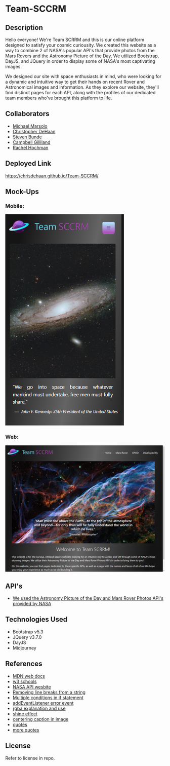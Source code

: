 # Team-SCCRM

## Description

Hello everyone! We're Team SCRRM and this is our online platform designed to satisfy your cosmic curiousity. We created this website as a way to combine 2 of NASA's popular API's that provide photos from the Mars Rovers and the Astronomy Picture of the Day. We utilized Bootstrap, DayJS, and JQuery in order to display some of NASA's most captivating images.

We designed our site with space enthusiasts in mind, who were looking for a dynamic and intuitive way to get their hands on recent Rover and Astronomical images and information. As they explore our website, they'll find distinct pages for each API, along with the profiles of our dedicated team members who've brought this platform to life. 

## Collaborators

- <a href="https://github.com/Elrond-Hubbard">Michael Marsolo</a>
- <a href="https://github.com/ChrisDeHaan">Christopher DeHaan</a>
- <a href="https://github.com/Bunde20">Steven Bunde</a>
- <a href="https://github.com/CambiG1123">Campbell Gilliland</a>
- <a href="https://github.com/RachelCodes42">Rachel Hochman</a>

## Deployed Link

https://chrisdehaan.github.io/Team-SCCRM/

## Mock-Ups

### Mobile:
![mobile-mock-up](./assets/images/mock-up-mobile.png)
### Web:
![website-mock-up](./assets/images/mock-up-web.png)

## API's

- <a href="https://api.nasa.gov/">We used the Astronomy Picture of the Day and Mars Rover Photos API's provided by NASA</a>

## Technologies Used

- Bootstrap v5.3
- JQuery v3.7.0
- DayJS
- Midjourney

## References

- <a href="https://developer.mozilla.org/en-US/">MDN web docs</a>
- <a href ="https://www.w3schools.com/">w3 schools</a>
- <a href ="https://api.nasa.gov/">NASA API wesbite</a>
- <a href ="https://stackoverflow.com/questions/10805125/how-to-remove-all-line-breaks-from-a-string">Removing line breaks from a string</a>
- <a href ="https://stackoverflow.com/questions/8710442/how-to-specify-multiple-conditions-in-an-if-statement-in-javascript">Multiple conditions in if statement</a>
- <a href ="https://developer.mozilla.org/en-US/docs/Web/API/Window/error_event">addEventListener error event</a>
- <a href ="https://stackoverflow.com/questions/10422949/css-background-opacity">rgba explanation and use</a>
- <a href ="https://www.amitmerchant.com/shine-animation-on-hover-using-css/">shine effect</a>
- <a href ="https://www.w3schools.com/howto/tryit.asp?filename=tryhow_css_image_overlay_opacity">centering caption in image</a>
- <a href ="https://spacequotations.com/quotes-about-space/">quotes</a>
- <a href ="http://www.seasky.org/quotes/space-quotes-astronomy.html">more quotes</a>

## License

Refer to license in repo.